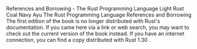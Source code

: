 References and Borrowing - The Rust Programming Language
Light
Rust
Coal
Navy
Ayu
The Rust Programming Language
References and Borrowing
The first edition of the book is no longer distributed with Rust's documentation.
If you came here via a link or web search, you may want to check out
the current
version of the book
instead.
If you have an internet connection, you can
find a copy distributed with
Rust
1.30
.